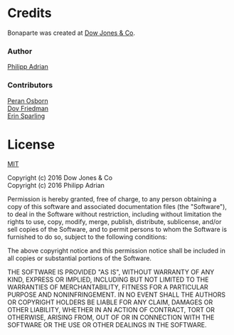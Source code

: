# Credits
Bonaparte was created at [Dow Jones & Co](http://github.com/dowjones).


### Author
[Philipp Adrian](http://github.com/greenish)

### Contributors
[Peran Osborn](https://github.com/peranosborn)<br>
[Dov Friedman](https://github.com/dovfriedman)<br>
[Erin Sparling](https://github.com/everyplace)


# License
[MIT](https://opensource.org/licenses/MIT)

Copyright (c) 2016 Dow Jones & Co <br>
Copyright (c) 2016 Philipp Adrian

Permission is hereby granted, free of charge, to any person obtaining a copy of this software and associated documentation files (the "Software"), to deal in the Software without restriction, including without limitation the rights to use, copy, modify, merge, publish, distribute, sublicense, and/or sell copies of the Software, and to permit persons to whom the Software is furnished to do so, subject to the following conditions:

The above copyright notice and this permission notice shall be included in all copies or substantial portions of the Software.

THE SOFTWARE IS PROVIDED "AS IS", WITHOUT WARRANTY OF ANY KIND, EXPRESS OR IMPLIED, INCLUDING BUT NOT LIMITED TO THE WARRANTIES OF MERCHANTABILITY, FITNESS FOR A PARTICULAR PURPOSE AND NONINFRINGEMENT. IN NO EVENT SHALL THE AUTHORS OR COPYRIGHT HOLDERS BE LIABLE FOR ANY CLAIM, DAMAGES OR OTHER LIABILITY, WHETHER IN AN ACTION OF CONTRACT, TORT OR OTHERWISE, ARISING FROM, OUT OF OR IN CONNECTION WITH THE SOFTWARE OR THE USE OR OTHER DEALINGS IN THE SOFTWARE.
